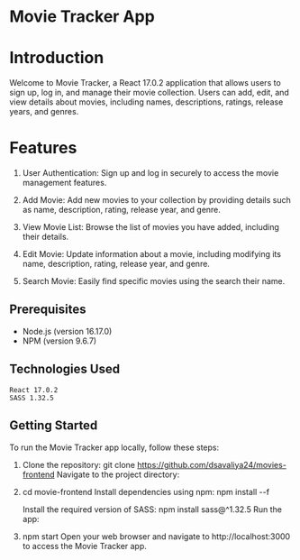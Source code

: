 
# Movie Tracker App

# Introduction
Welcome to Movie Tracker, a React 17.0.2 application that allows users to sign up, log in, and manage their movie collection. Users can add, edit, and view details about movies, including names, descriptions, ratings, release years, and genres.

# Features

1. User Authentication:
    Sign up and log in securely to access the movie management features.

2. Add Movie:
    Add new movies to your collection by providing details such as name, description, rating, release year, and 
    genre.
3. View Movie List:
    Browse the list of movies you have added, including their details.
 
4. Edit Movie:
    Update information about a movie, including modifying its name, description, rating, release year, and genre.
5. Search Movie:
    Easily find specific movies using the search their name.
## Prerequisites

- Node.js (version 16.17.0)
- NPM (version 9.6.7)

## Technologies Used
    React 17.0.2
    SASS 1.32.5

## Getting Started
To run the Movie Tracker app locally, follow these steps:

1. Clone the repository:
    git clone https://github.com/dsavaliya24/movies-frontend
    Navigate to the project directory:

2. cd movie-frontend
    Install dependencies using npm:
    npm install --f

    Install the required version of SASS:
    npm install sass@^1.32.5
    Run the app:

3. npm start
   Open your web browser and navigate to http://localhost:3000 to access the Movie Tracker app.


  
